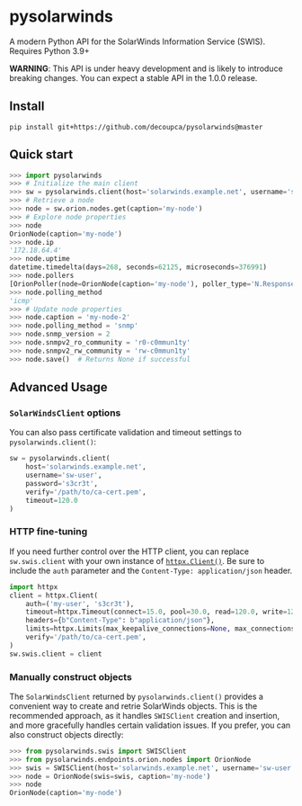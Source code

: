 # pysolarwinds

A modern Python API for the SolarWinds Information Service (SWIS). Requires Python 3.9+

**WARNING**: This API is under heavy development and is likely to introduce breaking changes. You can expect a stable API in the 1.0.0 release.

## Install

```
pip install git+https://github.com/decoupca/pysolarwinds@master
```

## Quick start

```python
>>> import pysolarwinds
>>> # Initialize the main client
>>> sw = pysolarwinds.client(host='solarwinds.example.net', username='swuser', password='s3cr3t', validate=False)
>>> # Retrieve a node
>>> node = sw.orion.nodes.get(caption='my-node')
>>> # Explore node properties
>>> node
OrionNode(caption='my-node')
>>> node.ip
'172.18.64.4'
>>> node.uptime
datetime.timedelta(days=268, seconds=62125, microseconds=376991)
>>> node.pollers
[OrionPoller(node=OrionNode(caption='my-node'), poller_type='N.ResponseTime.ICMP.Native'), ...]
>>> node.polling_method
'icmp'
>>> # Update node properties
>>> node.caption = 'my-node-2'
>>> node.polling_method = 'snmp'
>>> node.snmp_version = 2
>>> node.snmpv2_ro_community = 'r0-c0mmun1ty'
>>> node.snmpv2_rw_community = 'rw-c0mmun1ty'
>>> node.save()  # Returns None if successful
```

## Advanced Usage

### `SolarWindsClient` options

You can also pass certificate validation and timeout settings to `pysolarwinds.client()`:
```python
sw = pysolarwinds.client(
    host='solarwinds.example.net',
    username='sw-user',
    password='s3cr3t',
    verify='/path/to/ca-cert.pem',
    timeout=120.0
)
```

### HTTP fine-tuning

If you need further control over the HTTP client, you can replace `sw.swis.client` with your own instance of [`httpx.Client()`](https://www.python-httpx.org/api/#client). Be sure to include the `auth` parameter and the `Content-Type: application/json` header.
```python
import httpx
client = httpx.Client(
    auth=('my-user', 's3cr3t'),
    timeout=httpx.Timeout(connect=15.0, pool=30.0, read=120.0, write=120.0),
    headers={b"Content-Type": b"application/json"},
    limits=httpx.Limits(max_keepalive_connections=None, max_connections=None),
    verify='/path/to/ca-cert.pem',
)
sw.swis.client = client
```

### Manually construct objects

The `SolarWindsClient` returned by `pysolarwinds.client()` provides a convenient way to create and retrie SolarWinds objects. This is the recommended approach, as it handles `SWISClient` creation and insertion, and more gracefully handles certain validation issues. If you prefer, you can also construct objects directly:
```python
>>> from pysolarwinds.swis import SWISClient
>>> from pysolarwinds.endpoints.orion.nodes import OrionNode
>>> swis = SWISClient(host='solarwinds.example.net', username='sw-user', password='s3cr3t')
>>> node = OrionNode(swis=swis, caption='my-node')
>>> node
OrionNode(caption='my-node')
```

